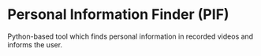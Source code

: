 # Personal Information Finder (PIF)

Python-based tool which finds personal information in recorded videos and informs the user.
